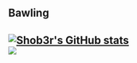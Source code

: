 ## Bawling

[![Shob3r's GitHub stats](https://github-readme-stats.vercel.app/api?username=Shob3r&count_private=true&show_icons=true&bg_color=00000000&border_color=aaaaaa88&text_color=888888&custom_title=Stats)](https://Shob3r.github.io)  
[![](https://github-readme-stats.vercel.app/api/top-langs/?username=Shob3r&count_private=true&bg_color=00000000&border_color=aaaaaa88&text_color=888888)](https://Shob3r.github.io)
---
